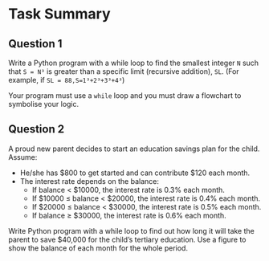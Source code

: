 # Task Summary

## Question 1
Write a Python program with a while loop to find the smallest integer `N` such that `S = N³` is greater than a specific limit (recursive addition), `SL`. (For example, if `SL = 88,S=1³+2³+3³+4³`)

Your program must use a `while` loop and you must draw a flowchart to symbolise your logic.

## Question 2
A proud new parent decides to start an education savings plan for the child. Assume:
- He/she has $800 to get started and can contribute $120 each month.
- The interest rate depends on the balance:
	- If balance < $10000, the interest rate is 0.3% each month.
	- If $10000 ≤ balance < $20000, the interest rate is 0.4% each month.
	- If $20000 ≤ balance < $30000, the interest rate is 0.5% each month.
	- If balance ≥ $30000, the interest rate is 0.6% each month.

Write Python program with a while loop to find out how long it will take the parent to save
$40,000 for the child’s tertiary education. Use a figure to show the balance of each month for
the whole period.